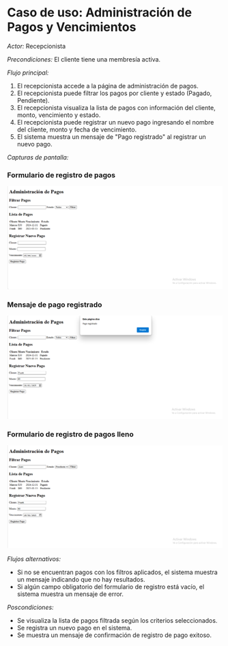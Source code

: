# Caso de uso: Administración de Pagos y Vencimientos

*Actor:* Recepcionista

*Precondiciones:* El cliente tiene una membresía activa.

*Flujo principal:*

1.  El recepcionista accede a la página de administración de pagos.
2.  El recepcionista puede filtrar los pagos por cliente y estado (Pagado, Pendiente).
3.  El recepcionista visualiza la lista de pagos con información del cliente, monto, vencimiento y estado.
4.  El recepcionista puede registrar un nuevo pago ingresando el nombre del cliente, monto y fecha de vencimiento.
5.  El sistema muestra un mensaje de "Pago registrado" al registrar un nuevo pago.

*Capturas de pantalla:*

### Formulario de registro de pagos

![Formulario de registro de pagos](capturas/img/pago_1.png)

### Mensaje de pago registrado

![Mensaje de pago registrado](capturas/img/pago_2.png)

### Formulario de registro de pagos lleno

![Formulario de registro de pagos lleno](capturas/img/pago_3.png)

*Flujos alternativos:*

* Si no se encuentran pagos con los filtros aplicados, el sistema muestra un mensaje indicando que no hay resultados.
* Si algún campo obligatorio del formulario de registro está vacío, el sistema muestra un mensaje de error.

*Poscondiciones:*

* Se visualiza la lista de pagos filtrada según los criterios seleccionados.
* Se registra un nuevo pago en el sistema.
* Se muestra un mensaje de confirmación de registro de pago exitoso.